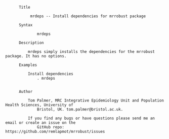           Title

               mrdeps -- Install dependencies for mrrobust package

          Syntax

                  mrdeps

          Description

              mrdeps simply installs the dependencies for the mrrobust package. It has no options.

          Examples

              Install dependencies
                  . mrdeps


          Author

              Tom Palmer, MRC Integrative Epidemiology Unit and Population Health Sciences, University of
                  Bristol, UK. tom.palmer@bristol.ac.uk.

              If you find any bugs or have questions please send me an email or create an issue on the
                  GitHub repo: https://github.com/remlapmot/mrrobust/issues
